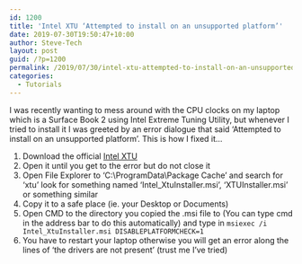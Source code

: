 ```yaml
---
id: 1200
title: 'Intel XTU ‘Attempted to install on an unsupported platform’'
date: 2019-07-30T19:50:47+10:00
author: Steve-Tech
layout: post
guid: /?p=1200
permalink: /2019/07/30/intel-xtu-attempted-to-install-on-an-unsupported-platform/
categories:
  - Tutorials
---
```

I was recently wanting to mess around with the CPU clocks on my laptop which is a Surface Book 2 using Intel Extreme Tuning Utility, but whenever I tried to install it I was greeted by an error dialogue that said ‘Attempted to install on an unsupported platform’. This is how I fixed it&#8230;

  1. Download the official [Intel XTU](https://downloadcenter.intel.com/download/24075/Intel-Extreme-Tuning-Utility-Intel-XTU-)
  2. Open it until you get to the error but do not close it
  3. Open File Explorer to ‘C:\ProgramData\Package Cache’ and search for ‘xtu’ look for something named ‘Intel_XtuInstaller.msi’, ‘XTUInstaller.msi’ or something similar
  4. Copy it to a safe place (ie. your Desktop or Documents)
  5. Open CMD to the directory you copied the .msi file to (You can type cmd in the address bar to do this automatically) and type in `msiexec /i Intel_XtuInstaller.msi DISABLEPLATFORMCHECK=1`
  6. You have to restart your laptop otherwise you will get an error along the lines of ‘the drivers are not present’ (trust me I’ve tried)